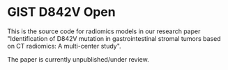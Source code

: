 # GIST D842V Open

This is the source code for radiomics models in our research paper "Identification of D842V mutation in gastrointestinal stromal tumors based on CT radiomics: A multi-center study".

The paper is currently unpublished/under review.
